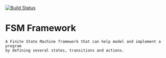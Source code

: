 [![Build Status](https://travis-ci.com/johnsourour/FSM_Framework.svg?token=yyTsrjUnkBzUgvDcjdnD&branch=master)](https://travis-ci.com/johnsourour/FSM_Framework)
<br />

# FSM Framework

```
A Finite State Machine framework that can help model and implement a program 
by defining several states, transitions and actions.
```


  
  



